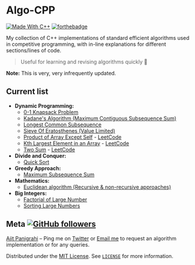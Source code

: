 # Algo-CPP

[![Made With C++](https://forthebadge.com/images/badges/made-with-c-plus-plus.svg)](https://forthebadge.com)
[![forthebadge](https://forthebadge.com/images/badges/check-it-out.svg)](https://forthebadge.com)

My collection of C++ implementations of standard efficient algorithms used in competitive programming, with in-line explanations for different sections/lines of code.

> Useful for learning and revising algorithms quickly 🚀

**Note:** This is very, very infrequently updated.

## Current list

- **Dynamic Programming:**
  - [0-1 Knapsack Problem](Dynamic%20Programming/0-1KnapsackProblem.cpp)
  - [Kadane's Algorithm (Maximum Contiguous Subsequence Sum)](Dynamic%20Programming/MaximumSubsequenceSum-Contiguous.cpp)
  - [Longest Common Subsequence](Dynamic%20Programming/LongestCommonSubsequence.cpp)
  - [Sieve Of Eratosthenes (Value Limited)](Dynamic%20Programming/SieveOfEratosthenes-ValueLimited.cpp)
  - [Product of Array Except Self](Dynamic%20Programming/ProductExceptSelf.cpp) - [LeetCode](https://leetcode.com/problems/product-of-array-except-self/)
  - [Kth Largest Element in an Array](Dynamic%20Programming/KthLargestElement.cpp) - [LeetCode](https://leetcode.com/problems/kth-largest-element-in-an-array/)
  - [Two Sum](Dynamic%20Programming/TwoSum.cpp) - [LeetCode](https://leetcode.com/problems/two-sum/)
- **Divide and Conquer:**
  - [Quick Sort](Divide%20and%20Conquer/QuickSort.cpp)
- **Greedy Approach:**
  - [Maximum Subsequence Sum](Greedy%20Approach/MaximumSubsequenceSum.cpp)
- **Mathematics:**
  - [Euclidean algorithm (Recursive & non-recursive approaches)](Mathematics/EuclideanAlgorithm.cpp)
- **Big Integers:**
  - [Factorial of Large Number](Big%20Integers/FactorialOfLargeNumber.cpp)
  - [Sorting Large Numbers](Big%20Integers/Big%20Sorting.cpp)

## Meta [![GitHub followers](https://img.shields.io/github/followers/AjitZero.svg?style=social&label=Follow&maxAge=2592000)](https://github.com/AjitZero?tab=followers)

[Ajit Panigrahi](https://github.com/AjitZero) – Ping me on [Twitter](https://twitter.com/AjitZero) or [Email me](mailto:ajitzero@gmail.com) to request an algorithm implementation or for any queries.

Distributed under the [MIT License](https://opensource.org/licenses/MIT). See [`LICENSE`](https://github.com/AjitZero/Algo-CPP/blob/master/LICENSE.md) for more information.
